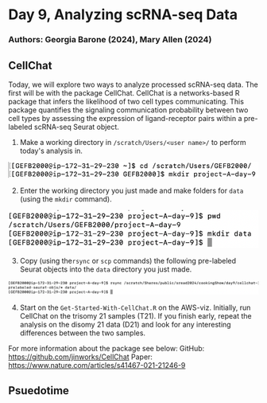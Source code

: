 # Day 9, Analyzing scRNA-seq Data
### Authors: Georgia Barone (2024), Mary Allen (2024)

## CellChat

Today, we will explore two ways to analyze processed scRNA-seq data. The first will be with the package CellChat. CellChat is a networks-based R package that infers the likelihood of two cell types communicating. This package quantifies the signaling communication probability between two cell types by assessing the expression of ligand-receptor pairs within a pre-labeled scRNA-seq Seurat object. 

1. Make a working directory in `/scratch/Users/<user name>/` to perform today's analysis in.

![project-day-9.png](./day9-screenshots/project-day-9.png)

2. Enter the working directory you just made and make folders for `data` (using the `mkdir` command).


![data.png](./day9-screenshots/data.png)


3. Copy (using the`rsync` or `scp` commands) the following pre-labeled Seurat objects into the `data` directory you just made. 

![mvdata.png](./day9-screenshots/mvdata.png)

4. Start on the `Get-Started-With-CellChat.R` on the AWS-viz. Initially, run CellChat on the trisomy 21 samples (T21). If you finish early, repeat the analysis on the disomy 21 data (D21) and look for any interesting differences between the two samples. 

For more information about the package see below: 
GitHub: https://github.com/jinworks/CellChat
Paper: https://www.nature.com/articles/s41467-021-21246-9

## Psuedotime
